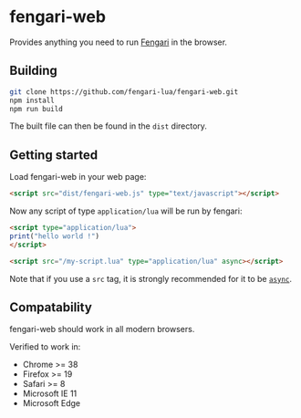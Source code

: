 # fengari-web

Provides anything you need to run [Fengari](https://github.com/fengari-lua/fengari) in the browser.

## Building

```bash
git clone https://github.com/fengari-lua/fengari-web.git
npm install
npm run build
```

The built file can then be found in the `dist` directory.


## Getting started

Load fengari-web in your web page:

```html
<script src="dist/fengari-web.js" type="text/javascript"></script>
```

Now any script of type `application/lua` will be run by fengari:

```html
<script type="application/lua">
print("hello world !")
</script>

<script src="/my-script.lua" type="application/lua" async></script>
```

Note that if you use a `src` tag, it is strongly recommended for it to be [`async`](https://developer.mozilla.org/en-US/docs/Web/HTML/Element/script#attr-async).


## Compatability

fengari-web should work in all modern browsers.

Verified to work in:

  - Chrome >= 38
  - Firefox >= 19
  - Safari >= 8
  - Microsoft IE 11
  - Microsoft Edge
